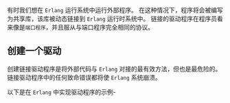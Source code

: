 有时我们想在 `Erlang` 运行系统中运行外部程序。
在这种情况下，程序将会被编写为共享库，该库被动态链接到 `Erlang` 运行时系统中。
链接的驱动程序在程序员看来像是`端口程序`，并且服从与端口程序完全相同的协议。

## 创建一个驱动

创建链接驱动程序是将外部代码与 `Erlang` 对接的最有效方法，但也是最危险的。
链接驱动程序中的任何致命错误都将使 `Erlang` 系统崩溃。

以下是在 `Erlang` 中实现驱动程序的示例-

